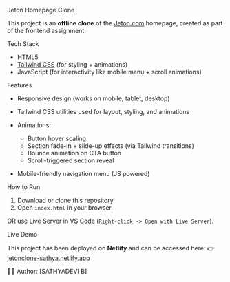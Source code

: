 Jeton Homepage Clone

This project is an **offline clone** of the [Jeton.com](https://jeton.com) homepage,
created as part of the frontend assignment.

 Tech Stack

* HTML5
* [Tailwind CSS](https://tailwindcss.com) (for styling + animations)
* JavaScript (for interactivity like mobile menu + scroll animations)

 Features

* Responsive design (works on mobile, tablet, desktop)
* Tailwind CSS utilities used for layout, styling, and animations
* Animations:

  * Button hover scaling
  * Section fade-in + slide-up effects (via Tailwind transitions)
  * Bounce animation on CTA button
  * Scroll-triggered section reveal
* Mobile-friendly navigation menu (JS powered)

 How to Run

1. Download or clone this repository.
2. Open `index.html` in your browser.

 OR use Live Server in VS Code (`Right-click -> Open with Live Server`).

 Live Demo

This project has been deployed on **Netlify** and can be accessed here:
👉 [jetonclone-sathya.netlify.app](https://jetonclone-sathya.netlify.app)



👨‍💻 Author: \[SATHYADEVI B]





